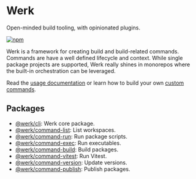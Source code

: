 # Werk

Open-minded build tooling, with opinionated plugins.

[![npm](https://img.shields.io/npm/v/@werk/cli?label=NPM)](https://www.npmjs.com/package/@werk/cli)

Werk is a framework for creating build and build-related commands. Commands are have a well defined lifecycle and context. While single package projects are supported, Werk really shines in monorepos where the built-in orchestration can be leveraged.

Read the [usage documentation](packages/cli/README.md) or learn how to build your own [custom commands](packages/cli/README_CUSTOM_COMMANDS.md).

## Packages

- [@werk/cli](packages/cli/README.md): Werk core package.
- [@werk/command-list](packages/command-list/README.md): List workspaces.
- [@werk/command-run](packages/command-run/README.md): Run package scripts.
- [@werk/command-exec](packages/command-exec/README.md): Run executables.
- [@werk/command-build](packages/command-build/README.md): Build packages.
- [@werk/command-vitest](packages/command-vitest/README.md): Run Vitest.
- [@werk/command-version](packages/command-version/README.md): Update versions.
- [@werk/command-publish](packages/command-publish/README.md): Publish packages.
